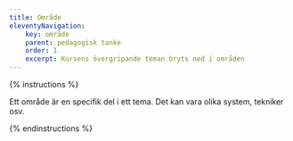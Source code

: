 ```yaml
---
title: Område
eleventyNavigation:
    key: område
    parent: pedagogisk tanke
    order: 1
    excerpt: Kursens övergripande teman bryts ned i områden
---
```


{% instructions %}

Ett område är en specifik del i ett tema. Det kan vara olika system, tekniker osv.


{% endinstructions %}
